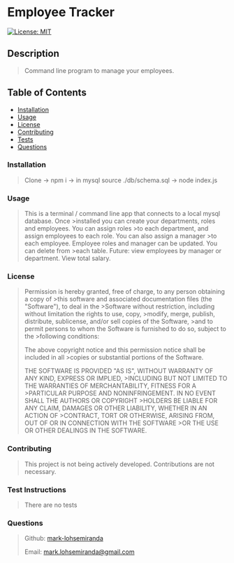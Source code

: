 

# Employee Tracker

[![License: MIT](https://img.shields.io/badge/License-MIT-yellow.svg)](https://opensource.org/licenses/MIT)

## Description

>
> Command line program to manage your employees.
>

## Table of Contents
* [Installation](#installation)
* [Usage](#usage)
* [License](#license)
* [Contributing](#contributing)
* [Tests](#tests)
* [Questions](#questions)

### Installation

>
> Clone -> npm i -> in mysql source ./db/schema.sql -> node index.js
>

### Usage

>
> This is a terminal / command line app that connects to a local mysql database. Once >installed you can create your departments, roles and employees. You can assign roles >to each department, and assign employees to each role. You can also assign a manager >to each employee. Employee roles and manager can be updated. You can delete from >each table. 
> Future: view employees by manager or department. View total salary.

### License

>
>Permission is hereby granted, free of charge, to any person obtaining a copy of >this software and associated documentation files (the "Software"), to deal in the >Software without restriction, including without limitation the rights to use, copy, >modify, merge, publish, distribute, sublicense, and/or sell copies of the Software, >and to permit persons to whom the Software is furnished to do so, subject to the >following conditions:
>
>The above copyright notice and this permission notice shall be included in all >copies or substantial portions of the Software.
>
>THE SOFTWARE IS PROVIDED "AS IS", WITHOUT WARRANTY OF ANY KIND, EXPRESS OR IMPLIED, >INCLUDING BUT NOT LIMITED TO THE WARRANTIES OF MERCHANTABILITY, FITNESS FOR A >PARTICULAR PURPOSE AND NONINFRINGEMENT. IN NO EVENT SHALL THE AUTHORS OR COPYRIGHT >HOLDERS BE LIABLE FOR ANY CLAIM, DAMAGES OR OTHER LIABILITY, WHETHER IN AN ACTION OF >CONTRACT, TORT OR OTHERWISE, ARISING FROM, OUT OF OR IN CONNECTION WITH THE SOFTWARE >OR THE USE OR OTHER DEALINGS IN THE SOFTWARE.
>

### Contributing

>
> This project is not being actively developed. Contributions are not necessary.
>

### Test Instructions

>
> There are no tests
>

### Questions

>
>Github: [mark-lohsemiranda](https://www.github.com/mark-lohsemiranda)
>
>Email: [mark.lohsemiranda@gmail.com](mailto:mark.lohsemiranda@gmail.com)
>

